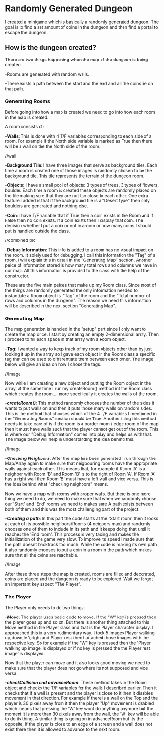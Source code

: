 # Randomly Generated Dungeon

I created a minigame which is basically a randomly generated dungeon. The goal is to find a set amount of coins in the dungeon and then find a portal to escape the dungeon.

## How is the dungeon created?

There are two things happening when the map of the dungeon is being created:

   -Rooms are generated with random walls.
    
   -There exists a path between the start and the end and all the coins lie on that path.

### **Generating Rooms**

Before going into how a map is created we need to go into how each room in the map is created.

A room consists of:

   -**Walls**: This is done with 4 T/F variables corresponding to each side of a room. For example if the          North side variable is marked as True then there will be a wall on the the North side of the room.
   
   //wall
   
   -**Background Tile**: I have three images that serve as background tiles. Each time a room is created          one of those images is randomly chosen to be the background tile. This tile represents the terrain          of the dungeon room.
   
   -**Objects**: I have a small pool of objects: 3 types of trees, 3 types of flowers, boulder. Each time a        room is created these objects are randomly placed on the tile making sure that they are not too            close to each other. One extra feature I added is that if the background tile is a "Desert type"            then only boulders are generated and nothing else.
   
   -**Coin**: I have T/F variable that if True then a coin exists in the Room and if False then no coin          exists. If a coin exists then I display that coin. The decision whether I put a coin or not in aroom        or how many coins I should put is handled outside the class.
   
   //combined pic
   
   -**Debug Information**: This info is added to a room has no visual impact on the room. It solely used        for debugging. I call this information the "Tag" of a room. I will explain this in detail in the            "Generating Map" section. Another peice of information stored is how many total rows and columns we        have in our map. All this information is provided to the class with the help of the constructor.

These are the five main peices that make up my Room class. Since most of the things are randomly generated the only information needed to instantiate a Room object is: "Tag" of the room and the "Total number of rows and columns in the dungeon". The reason we need this information will be described in the next section "Generating Map".

### **Generating Map**

The map generation is handled in the "setup" part since I only want to create the map once. I start by creating an empty 2-dimensional array. Then I proceed to fill each space in that array with a Room object.

-**_Tag_**: I wanted a way to keep track of my room objects other than by just looking it up in the array so I gave each object in the Room class a specific tag that can be used to differentiate them between each other. The image below will give an idea on how I chose the tags.

//Image

Now while I am creating a new object and putting the Room object in the array, at the same time I run my createRoom() method int the Room class which creates the room.... more specifically it creates the walls of the room.

-**_createRoom()_**: This method randomly chooses the number of the sides it wants to put walls on and then it puts those many walls on random sides. This is the method that chooses which of the 4 T/F variables I mentioned in the "Generating Rooms" section should be True. Another thing this method needs to take care of is if the room is a border room / edge room of the map then it must have walls such that the player cannot get out of the room. This is where our "Debug Information" comes into play and helps us with that. The image below will help in understanding the idea behind this.

//Image

-**_Checking Neighbors_**: After the map has been generated I run through the Map/Array again to make sure that neigbouring rooms have the appropriate walls against each other. This means that, for example if Room 'A' is a neighbor with Room 'B' and Room 'B' is to the right of Room 'A'. If Room 'A' has a right wall then Room 'B' must have a left wall and vice versa. This is the idea behind what "checking neighbors" means.

Now we have a map with rooms with proper walls. But there is one more thing we need to do, we need to make sure that when we randomly choose our 'Start' and 'End' rooms we need to makes sure A path exists between both of them and this was the most challenging part of the project.

-**_Creating a path_**: In this part the code starts at the 'Start room' then it looks at each of its possible neighbors/Rooms (4 neigbors max) and randomly chooses one of them to include in its path and it keeps doing that until it reaches the 'End room'. This process is very taxing and makes the initiallization of the game very slow. To improve its speed I made sure that the path doesnt backtrack too much. While the code is making its own path it also randomly chooses to put a coin in a room in the path which makes sure that all the coins are reachable.

//Image

After these three steps the map is created, rooms are filled and decorated, coins are placed and the dungeon is ready to be explored. Wait we forgot an important key aspect "The Player".

### The Player

The Player only needs to do two things:

-**_Move_**: The player uses basic code to move. If the "W" key is pressed then the player goes up and so on. But there is another thing attached to this Move method in the Player class and that is the Player character display. I approached this in a very rudimentary way. I took 5 images Player walking up,down,left,right and Player rest then I attached those images with the respective key. So for example if the "W" key is pressed then the 'Player walking up image' is displayed or if no key is pressed the the Player rest image' is displayed.

Now that the player can move and it also looks good moving we need to make sure that the player does not go where its not supposed and vice versa.

-**_checkCollision and advanceRoom_**: These method takes in the Room object and checks the T/F variables for the walls I described earlier. Then it checks that if a wall is present and the player is close to it then it disables movement in that direction. For example if there is a wall on the Top and the player is 30 pixels away from it then the player "Up" movement is dsabled which means that pressing the 'W' key wont do anything anymore but the moment it is more than 30 pixels away from the wall, the 'W' key will be able to do its thing. A similar thing is going on in advanceRoom but its the opposite, if the player is close to an edge of a screen and a wall does not exist there then it is allowed to advance to the next room.


   
  

